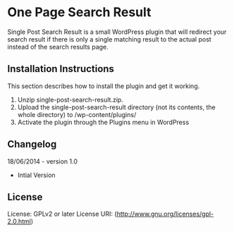 One Page Search Result
======================

Single Post Search Result is a small WordPress plugin that will redirect your search result if there is only a single matching result to the actual post instead of the search results page.

## Installation Instructions ##

This section describes how to install the plugin and get it working.

1. Unzip single-post-search-result.zip.
2. Upload the single-post-search-result directory (not its contents, the whole directory) to /wp-content/plugins/
3. Activate the plugin through the Plugins menu in WordPress

## Changelog ##

18/06/2014 - version 1.0

* Intial Version

## License ##

License: GPLv2 or later
License URI: (http://www.gnu.org/licenses/gpl-2.0.html)
